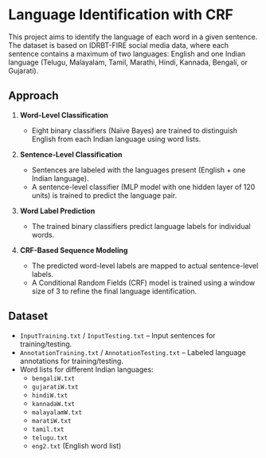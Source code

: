 # **Language Identification with CRF**  

This project aims to identify the language of each word in a given sentence. The dataset is based on IDRBT-FIRE social media data, where each sentence contains a maximum of two languages: English and one Indian language (Telugu, Malayalam, Tamil, Marathi, Hindi, Kannada, Bengali, or Gujarati).  

## **Approach**  

1. **Word-Level Classification**  
   - Eight binary classifiers (Naïve Bayes) are trained to distinguish English from each Indian language using word lists.  

2. **Sentence-Level Classification**  
   - Sentences are labeled with the languages present (English + one Indian language).  
   - A sentence-level classifier (MLP model with one hidden layer of 120 units) is trained to predict the language pair.  

3. **Word Label Prediction**  
   - The trained binary classifiers predict language labels for individual words.  

4. **CRF-Based Sequence Modeling**  
   - The predicted word-level labels are mapped to actual sentence-level labels.  
   - A Conditional Random Fields (CRF) model is trained using a window size of 3 to refine the final language identification.  

## **Dataset**  

- `InputTraining.txt` / `InputTesting.txt` – Input sentences for training/testing.  
- `AnnotationTraining.txt` / `AnnotationTesting.txt` – Labeled language annotations for training/testing.  
- Word lists for different Indian languages:  
  - `bengaliW.txt`  
  - `gujaratiW.txt`  
  - `hindiW.txt`  
  - `kannadaW.txt`  
  - `malayalamW.txt`  
  - `maratiW.txt`  
  - `tamil.txt`  
  - `telugu.txt`  
  - `eng2.txt` (English word list)  
